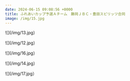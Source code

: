 ```yaml
---
date: 2024-06-15 09:08:56 +0000
title: ふれあいカップ予選Ａチーム　藤岡ＪＢＣ・豊田スピリッツ合同
image: /img/15.jpg
---
```

![](/img/13.jpg）

![](/img/12.jpg）

![](/img/16.jpg）

![](/img/14.jpg）

![](/img/17.jpg）
